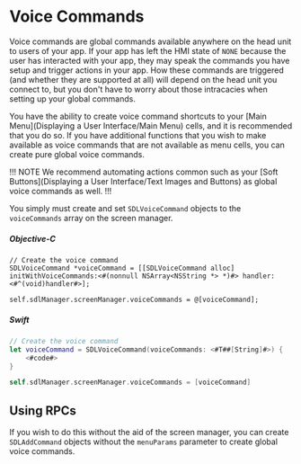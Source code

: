 # Voice Commands
Voice commands are global commands available anywhere on the head unit to users of your app. If your app has left the HMI state of `NONE` because the user has interacted with your app, they may speak the commands you have setup and trigger actions in your app. How these commands are triggered (and whether they are supported at all) will depend on the head unit you connect to, but you don't have to worry about those intracacies when setting up your global commands. 

You have the ability to create voice command shortcuts to your [Main Menu](Displaying a User Interface/Main Menu) cells, and it is recommended that you do so. If you have additional functions that you wish to make available as voice commands that are not available as menu cells, you can create pure global voice commands.

!!! NOTE
We recommend automating actions common such as your [Soft Buttons](Displaying a User Interface/Text Images and Buttons) as global voice commands as well.
!!!

You simply must create and set `SDLVoiceCommand` objects to the `voiceCommands` array on the screen manager.

##### Objective-C
```objc
// Create the voice command
SDLVoiceCommand *voiceCommand = [[SDLVoiceCommand alloc] initWithVoiceCommands:<#(nonnull NSArray<NSString *> *)#> handler:<#^(void)handler#>];

self.sdlManager.screenManager.voiceCommands = @[voiceCommand];
```

##### Swift
```swift
// Create the voice command
let voiceCommand = SDLVoiceCommand(voiceCommands: <#T##[String]#>) {
    <#code#>
}

self.sdlManager.screenManager.voiceCommands = [voiceCommand]
```

## Using RPCs
If you wish to do this without the aid of the screen manager, you can create `SDLAddCommand` objects without the `menuParams` parameter to create global voice commands.